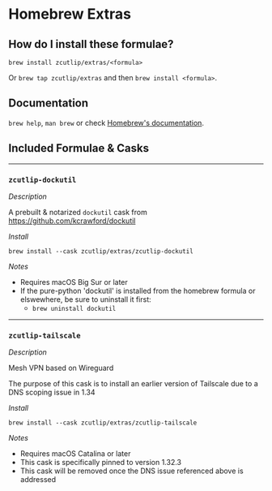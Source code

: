# Homebrew Extras

## How do I install these formulae?

`brew install zcutlip/extras/<formula>`

Or `brew tap zcutlip/extras` and then `brew install <formula>`.

## Documentation

`brew help`, `man brew` or check [Homebrew's documentation](https://docs.brew.sh).

## Included Formulae & Casks

----

### `zcutlip-dockutil`

_Description_

A prebuilt & notarized `dockutil` cask from https://github.com/kcrawford/dockutil

_Install_

`brew install --cask zcutlip/extras/zcutlip-dockutil`

_Notes_

- Requires macOS Big Sur or later
- If the pure-python 'dockutil' is installed from the homebrew formula or elswewhere, be sure to uninstall it first:
  - `brew uninstall dockutil`

----

### `zcutlip-tailscale`

_Description_

Mesh VPN based on Wireguard

The purpose of this cask is to install an earlier version of Tailscale due to a DNS scoping issue in 1.34

_Install_

`brew install --cask zcutlip/extras/zcutlip-tailscale`

_Notes_

- Requires macOS Catalina or later
- This cask is specifically pinned to version 1.32.3
- This cask will be removed once the DNS issue referenced above is addressed
